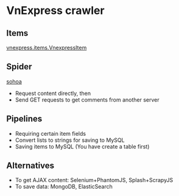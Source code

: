 VnExpress crawler
=================


## Items

[vnexpress.items.VnexpressItem](vnexpress/items.py)


## Spider

[sohoa](vnexpress/spiders/sohoa.py)

- Request content directly, then
- Send GET requests to get comments from another server


## Pipelines

- Requiring certain item fields
- Convert lists to strings for saving to MySQL
- Saving items to MySQL (You have create a table first)


## Alternatives

- To get AJAX content: Selenium+PhantomJS, Splash+ScrapyJS
- To save data: MongoDB, ElasticSearch

